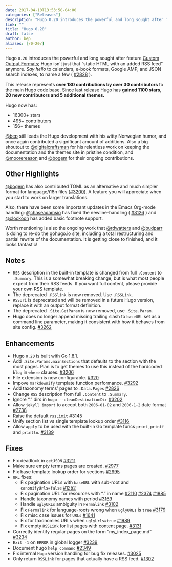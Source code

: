 ```yaml
---
date: 2017-04-10T13:53:58-04:00
categories: ["Releases"]
description: "Hugo 0.20 introduces the powerful and long sought after feature Custom Output Formats"
link: ""
title: "Hugo 0.20"
draft: false
author: bep
aliases: [/0-20/]
---
```


Hugo `0.20` introduces the powerful and long sought after feature [Custom Output Formats](http://gohugo.io/extras/output-formats/); Hugo isn’t just that “static HTML with an added RSS feed” anymore. _Say hello_ to calendars, e-book formats, Google AMP, and JSON search indexes, to name a few ( [#2828](//github.com/gohugoio/hugo/issues/2828) ).

This release represents **over 180 contributions by over 30 contributors** to the main Hugo code base. Since last release Hugo has **gained 1100 stars, 20 new contributors and 5 additional themes.**

Hugo now has:

*   16300+ stars
*   495+ contributors
*   156+ themes

[@bep](//github.com/bep) still leads the Hugo development with his witty Norwegian humor, and once again contributed a significant amount of additions. Also a big shoutout to [@digitalcraftsman](//github.com/digitalcraftsman) for his relentless work on keeping the documentation and the themes site in pristine condition, and [@moorereason](//github.com/moorereason) and [@bogem](//github.com/bogem) for their ongoing contributions.

## Other Highlights

[@bogem](//github.com/bogem) has also contributed TOML as an alternative and much simpler format for language/i18n files ([#3200](//github.com/gohugoio/hugo/issues/3200)). A feature you will appreciate when you start to work on larger translations.

Also, there have been some important updates in the Emacs Org-mode handling: [@chaseadamsio](//github.com/chaseadamsio) has fixed the newline-handling ( [#3126](//github.com/gohugoio/hugo/issues/3126) ) and [@clockoon](//github.com/clockoon) has added basic footnote support.

Worth mentioning is also the ongoing work that [@rdwatters](//github.com/rdwatters) and [@budparr](//github.com/budparr) is doing to re-do the [gohugo.io](https://gohugo.io/) site, including a total restructuring and partial rewrite of the documentation. It is getting close to finished, and it looks fantastic!

## Notes

*   `RSS` description in the built-in template is changed from full `.Content` to `.Summary`. This is a somewhat breaking change, but is what most people expect from their RSS feeds. If you want full content, please provide your own RSS template.
*   The deprecated `.RSSlink` is now removed. Use `.RSSLink`.
*   `RSSUri` is deprecated and will be removed in a future Hugo version, replace it with an output format definition.
*   The deprecated `.Site.GetParam` is now removed, use `.Site.Param`.
*   Hugo does no longer append missing trailing slash to `baseURL` set as a command line parameter, making it consistent with how it behaves from site config. [#3262](//github.com/gohugoio/hugo/issues/3262)

## Enhancements

*   Hugo `0.20` is built with Go 1.8.1.
*   Add `.Site.Params.mainSections` that defaults to the section with the most pages. Plan is to get themes to use this instead of the hardcoded `blog` in `where` clauses. [#3206](//github.com/gohugoio/hugo/issues/3206)
*   File extension is now configurable. [#320](//github.com/gohugoio/hugo/issues/320)
*   Impove `markdownify` template function performance. [#3292](//github.com/gohugoio/hugo/issues/3292)
*   Add taxonomy terms’ pages to `.Data.Pages` [#2826](//github.com/gohugoio/hugo/issues/2826)
*   Change `RSS` description from full `.Content` to `.Summary`.
*   Ignore “.” dirs in `hugo --cleanDestinationDir` [#3202](//github.com/gohugoio/hugo/issues/3202)
*   Allow `jekyll import` to accept both `2006-01-02` and `2006-1-2` date format [#2738](//github.com/gohugoio/hugo/issues/2738)
*   Raise the default `rssLimit` [#3145](//github.com/gohugoio/hugo/issues/3145)
*   Unify section list vs single template lookup order [#3116](//github.com/gohugoio/hugo/issues/3116)
*   Allow `apply` to be used with the built-in Go template funcs `print`, `printf` and `println`. [#3139](//github.com/gohugoio/hugo/issues/3139)

## Fixes

*   Fix deadlock in `getJSON` [#3211](//github.com/gohugoio/hugo/issues/3211)
*   Make sure empty terms pages are created. [#2977](//github.com/gohugoio/hugo/issues/2977)
*   Fix base template lookup order for sections [#2995](//github.com/gohugoio/hugo/issues/2995)
*   `URL` fixes:
    *   Fix pagination URLs with `baseURL` with sub-root and `canonifyUrls=false` [#1252](//github.com/gohugoio/hugo/issues/1252)
    *   Fix pagination URL for resources with “.” in name [#2110](//github.com/gohugoio/hugo/issues/2110) [#2374](//github.com/gohugoio/hugo/issues/2374) [#1885](//github.com/gohugoio/hugo/issues/1885)
    *   Handle taxonomy names with period [#3169](//github.com/gohugoio/hugo/issues/3169)
    *   Handle `uglyURLs` ambiguity in `Permalink` [#3102](//github.com/gohugoio/hugo/issues/3102)
    *   Fix `Permalink` for language-roots wrong when `uglyURLs` is `true` [#3179](//github.com/gohugoio/hugo/issues/3179)
    *   Fix misc case issues for `URLs` [#1641](//github.com/gohugoio/hugo/issues/1641)
    *   Fix for taxonomies URLs when `uglyUrls=true` [#1989](//github.com/gohugoio/hugo/issues/1989)
    *   Fix empty `RSSLink` for list pages with content page. [#3131](//github.com/gohugoio/hugo/issues/3131)
*   Correctly identify regular pages on the form “my_index_page.md” [#3234](//github.com/gohugoio/hugo/issues/3234)
*   `Exit -1` on `ERROR` in global logger [#3239](//github.com/gohugoio/hugo/issues/3239)
*   Document hugo `help command` [#2349](//github.com/gohugoio/hugo/issues/2349)
*   Fix internal `Hugo` version handling for bug fix releases. [#3025](//github.com/gohugoio/hugo/issues/3025)
*   Only return `RSSLink` for pages that actually have a RSS feed. [#1302](//github.com/gohugoio/hugo/issues/1302)